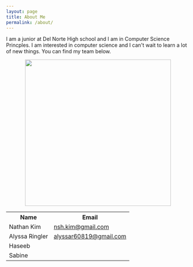 ```yaml
---
layout: page
title: About Me
permalink: /about/
---
```


I am a junior at Del Norte High school and I am in Computer Science Princples. I am  interested in computer science and I can't wait to learn a lot of new things. You can find my team below. 

<p align="center">
    <img src="https://c.tenor.com/IVCnKbtTeRQAAAAM/programming-computer.gif"
    width= "400" height= "400" />
</p>

<table>

 <tr>
    <th>Name</th>
    <th>Email</th>

</tr>

<tr>
        <td>Nathan Kim</td>
        <td>
            <a href="">nsh.kim@gmail.com</a>
        </td>
<tr>
        <td>Alyssa Ringler</td>
        <td>
            <a href="">alyssar60819@gmail.com</a>
        </td>
<tr>
        <td>Haseeb</td>
        <td>
            <a href=""></a>
        </td>
<tr>
        <td>Sabine</td>
        <td>
            <a href=""></a>
        </td>